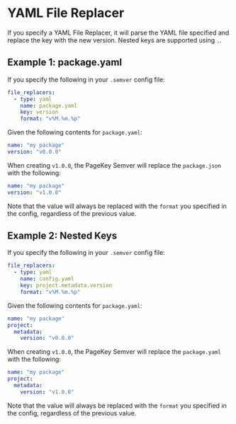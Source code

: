 # YAML File Replacer

If you specify a YAML File Replacer, it will parse the YAML file specified and replace the key with the new version. Nested keys are supported using `.`.

## Example 1: package.yaml

If you specify the following in your `.semver` config file:

```yaml
file_replacers:
  - type: yaml
    name: package.yaml
    key: version
    format: "v%M.%m.%p"
```

Given the following contents for `package.yaml`:

```yaml
name: "my package"
version: "v0.0.0"
```

When creating `v1.0.0`, the PageKey Semver will replace the `package.json` with the following:

```yaml
name: "my package"
version: "v1.0.0"
```

Note that the value will always be replaced with the `format` you specified in the config, regardless of the previous value.

## Example 2: Nested Keys

If you specify the following in your `.semver` config file:

```yaml
file_replacers:
  - type: yaml
    name: config.yaml
    key: project.metadata.version
    format: "v%M.%m.%p"
```

Given the following contents for `package.yaml`:

```yaml
name: "my package"
project:
  metadata:
    version: "v0.0.0"
```

When creating `v1.0.0`, the PageKey Semver will replace the `package.yaml` with the following:

```yaml
name: "my package"
project:
  metadata:
    version: "v1.0.0"
```

Note that the value will always be replaced with the `format` you specified in the config, regardless of the previous value.
